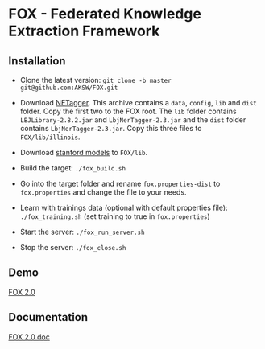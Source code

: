 [1]: http://repo1.maven.org/maven2/edu/stanford/nlp/stanford-corenlp/3.2.0/stanford-corenlp-3.2.0-models.jar
[2]: http://cogcomp.cs.illinois.edu/download/software/45
[3]: http://sourceforge.net/projects/balie
[4]: http://aksw.org/Projects/FOX.html
[5]: http://139.18.2.164:4444/demo/index.html#!/home

FOX - Federated Knowledge Extraction Framework
==============================================

Installation
------------
* Clone the latest version:
 `git clone -b master git@github.com:AKSW/FOX.git`

* Download [NETagger][2]. This archive contains a `data`, `config`, `lib` and  `dist` folder. Copy the first two to the FOX root.
  The `lib` folder  contains `LBJLibrary-2.8.2.jar` and `LbjNerTagger-2.3.jar` and the `dist` folder contains `LbjNerTagger-2.3.jar`.
  Copy this three files to `FOX/lib/illinois`.

* Download [stanford models][1] to `FOX/lib`.

* Build the target:
  `./fox_build.sh`
  
* Go into the target folder and rename `fox.properties-dist` to `fox.properties` and change the file to your needs.

* Learn with trainings data (optional with default properties file):
  `./fox_training.sh` (set training to true in  `fox.properties`)

* Start the server:
  `./fox_run_server.sh`

* Stop the server:
  `./fox_close.sh`


Demo
----
[FOX 2.0][4]

Documentation
----
[FOX 2.0 doc][5]
